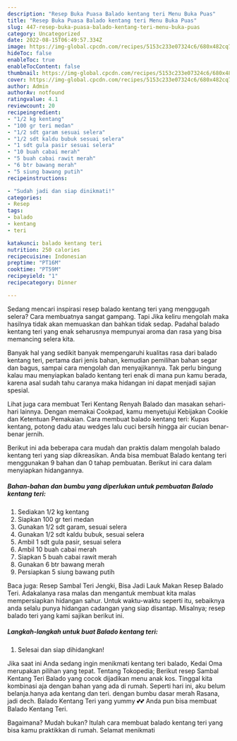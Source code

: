 ```yaml
---
description: "Resep Buka Puasa Balado kentang teri Menu Buka Puas"
title: "Resep Buka Puasa Balado kentang teri Menu Buka Puas"
slug: 447-resep-buka-puasa-balado-kentang-teri-menu-buka-puas
category: Uncategorized
date: 2022-08-15T06:49:57.334Z
image: https://img-global.cpcdn.com/recipes/5153c233e07324c6/680x482cq70/balado-kentang-teri-foto-resep-utama.jpg
hideToc: false
enableToc: true
enableTocContent: false
thumbnail: https://img-global.cpcdn.com/recipes/5153c233e07324c6/680x482cq70/balado-kentang-teri-foto-resep-utama.jpg
cover: https://img-global.cpcdn.com/recipes/5153c233e07324c6/680x482cq70/balado-kentang-teri-foto-resep-utama.jpg
author: Admin
authorAv: notfound
ratingvalue: 4.1
reviewcount: 20
recipeingredient:
- "1/2 kg kentang"
- "100 gr teri medan"
- "1/2 sdt garam sesuai selera"
- "1/2 sdt kaldu bubuk sesuai selera"
- "1 sdt gula pasir sesuai selera"
- "10 buah cabai merah"
- "5 buah cabai rawit merah"
- "6 btr bawang merah"
- "5 siung bawang putih"
recipeinstructions:

- "Sudah jadi dan siap dinikmati!"
categories:
- Resep
tags:
- balado
- kentang
- teri

katakunci: balado kentang teri 
nutrition: 250 calories
recipecuisine: Indonesian
preptime: "PT16M"
cooktime: "PT59M"
recipeyield: "1"
recipecategory: Dinner

---
```



Sedang mencari inspirasi resep balado kentang teri yang menggugah selera? Cara membuatnya sangat gampang. Tapi Jika keliru mengolah maka hasilnya tidak akan memuaskan dan bahkan tidak sedap. Padahal balado kentang teri yang enak seharusnya mempunyai aroma dan rasa yang bisa memancing selera kita.


Banyak hal yang sedikit banyak mempengaruhi kualitas rasa dari balado kentang teri, pertama dari jenis bahan, kemudian pemilihan bahan segar dan bagus, sampai cara mengolah dan menyajikannya. Tak perlu bingung kalau mau menyiapkan balado kentang teri enak di mana pun kamu berada, karena asal sudah tahu caranya maka hidangan ini dapat menjadi sajian spesial.

Lihat juga cara membuat Teri Kentang Renyah Balado dan masakan sehari-hari lainnya. Dengan memakai Cookpad, kamu menyetujui Kebijakan Cookie dan Ketentuan Pemakaian. Cara membuat balado kentang teri: Kupas kentang, potong dadu atau wedges lalu cuci bersih hingga air cucian benar-benar jernih.


Berikut ini ada beberapa cara mudah dan praktis dalam mengolah balado kentang teri yang siap dikreasikan. Anda bisa membuat Balado kentang teri menggunakan 9 bahan dan 0 tahap pembuatan. Berikut ini cara dalam menyiapkan hidangannya.

<!--inarticleads1-->

##### Bahan-bahan dan bumbu yang diperlukan untuk pembuatan Balado kentang teri:

1. Sediakan 1/2 kg kentang
1. Siapkan 100 gr teri medan
1. Gunakan 1/2 sdt garam, sesuai selera
1. Gunakan 1/2 sdt kaldu bubuk, sesuai selera
1. Ambil 1 sdt gula pasir, sesuai selera
1. Ambil 10 buah cabai merah
1. Siapkan 5 buah cabai rawit merah
1. Gunakan 6 btr bawang merah
1. Persiapkan 5 siung bawang putih


Baca juga: Resep Sambal Teri Jengki, Bisa Jadi Lauk Makan Resep Balado Teri. Adakalanya rasa malas dan mengantuk membuat kita malas mempersiapkan hidangan sahur. Untuk waktu-waktu seperti itu, sebaiknya anda selalu punya hidangan cadangan yang siap disantap. Misalnya; resep balado teri yang kami sajikan berikut ini. 

<!--inarticleads2-->

##### Langkah-langkah untuk buat Balado kentang teri:


1. Selesai dan siap dihidangkan!

Jika saat ini Anda sedang ingin menikmati kentang teri balado, Kedai Oma merupakan pilihan yang tepat. Tentang Tokopedia; Berikut resep Sambal Kentang Teri Balado yang cocok dijadikan menu anak kos. Tinggal kita kombinasi aja dengan bahan yang ada di rumah. Seperti hari ini, aku belum belanja.hanya ada kentang dan teri. dengan bumbu dasar merah Rasana, jadi dech. Balado Kentang Teri yang yummy 💕💕 Anda pun bisa membuat Balado Kentang Teri. 

Bagaimana? Mudah bukan? Itulah cara membuat balado kentang teri yang bisa kamu praktikkan di rumah. Selamat menikmati

